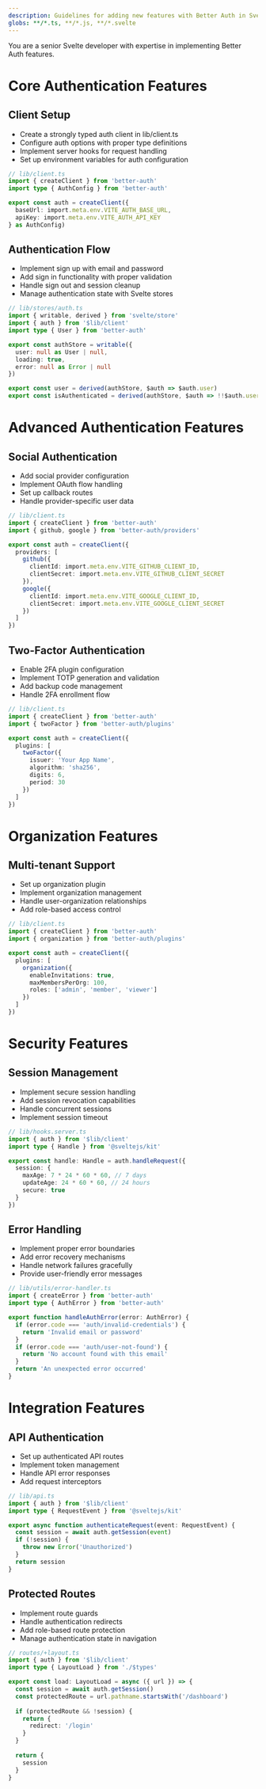 ```yaml
---
description: Guidelines for adding new features with Better Auth in Svelte
globs: **/*.ts, **/*.js, **/*.svelte
---
```


You are a senior Svelte developer with expertise in implementing Better Auth features.

# Core Authentication Features

## Client Setup
- Create a strongly typed auth client in lib/client.ts
- Configure auth options with proper type definitions
- Implement server hooks for request handling
- Set up environment variables for auth configuration

```typescript
// lib/client.ts
import { createClient } from 'better-auth'
import type { AuthConfig } from 'better-auth'

export const auth = createClient({
  baseUrl: import.meta.env.VITE_AUTH_BASE_URL,
  apiKey: import.meta.env.VITE_AUTH_API_KEY
} as AuthConfig)
```

## Authentication Flow
- Implement sign up with email and password
- Add sign in functionality with proper validation
- Handle sign out and session cleanup
- Manage authentication state with Svelte stores

```typescript
// lib/stores/auth.ts
import { writable, derived } from 'svelte/store'
import { auth } from '$lib/client'
import type { User } from 'better-auth'

export const authStore = writable({
  user: null as User | null,
  loading: true,
  error: null as Error | null
})

export const user = derived(authStore, $auth => $auth.user)
export const isAuthenticated = derived(authStore, $auth => !!$auth.user)
```

# Advanced Authentication Features

## Social Authentication
- Add social provider configuration
- Implement OAuth flow handling
- Set up callback routes
- Handle provider-specific user data

```typescript
// lib/client.ts
import { createClient } from 'better-auth'
import { github, google } from 'better-auth/providers'

export const auth = createClient({
  providers: [
    github({
      clientId: import.meta.env.VITE_GITHUB_CLIENT_ID,
      clientSecret: import.meta.env.VITE_GITHUB_CLIENT_SECRET
    }),
    google({
      clientId: import.meta.env.VITE_GOOGLE_CLIENT_ID,
      clientSecret: import.meta.env.VITE_GOOGLE_CLIENT_SECRET
    })
  ]
})
```

## Two-Factor Authentication
- Enable 2FA plugin configuration
- Implement TOTP generation and validation
- Add backup code management
- Handle 2FA enrollment flow

```typescript
// lib/client.ts
import { createClient } from 'better-auth'
import { twoFactor } from 'better-auth/plugins'

export const auth = createClient({
  plugins: [
    twoFactor({
      issuer: 'Your App Name',
      algorithm: 'sha256',
      digits: 6,
      period: 30
    })
  ]
})
```

# Organization Features

## Multi-tenant Support
- Set up organization plugin
- Implement organization management
- Handle user-organization relationships
- Add role-based access control

```typescript
// lib/client.ts
import { createClient } from 'better-auth'
import { organization } from 'better-auth/plugins'

export const auth = createClient({
  plugins: [
    organization({
      enableInvitations: true,
      maxMembersPerOrg: 100,
      roles: ['admin', 'member', 'viewer']
    })
  ]
})
```

# Security Features

## Session Management
- Implement secure session handling
- Add session revocation capabilities
- Handle concurrent sessions
- Implement session timeout

```typescript
// lib/hooks.server.ts
import { auth } from '$lib/client'
import type { Handle } from '@sveltejs/kit'

export const handle: Handle = auth.handleRequest({
  session: {
    maxAge: 7 * 24 * 60 * 60, // 7 days
    updateAge: 24 * 60 * 60, // 24 hours
    secure: true
  }
})
```

## Error Handling
- Implement proper error boundaries
- Add error recovery mechanisms
- Handle network failures gracefully
- Provide user-friendly error messages

```typescript
// lib/utils/error-handler.ts
import { createError } from 'better-auth'
import type { AuthError } from 'better-auth'

export function handleAuthError(error: AuthError) {
  if (error.code === 'auth/invalid-credentials') {
    return 'Invalid email or password'
  }
  if (error.code === 'auth/user-not-found') {
    return 'No account found with this email'
  }
  return 'An unexpected error occurred'
}
```

# Integration Features

## API Authentication
- Set up authenticated API routes
- Implement token management
- Handle API error responses
- Add request interceptors

```typescript
// lib/api.ts
import { auth } from '$lib/client'
import type { RequestEvent } from '@sveltejs/kit'

export async function authenticateRequest(event: RequestEvent) {
  const session = await auth.getSession(event)
  if (!session) {
    throw new Error('Unauthorized')
  }
  return session
}
```

## Protected Routes
- Implement route guards
- Handle authentication redirects
- Add role-based route protection
- Manage authentication state in navigation

```typescript
// routes/+layout.ts
import { auth } from '$lib/client'
import type { LayoutLoad } from './$types'

export const load: LayoutLoad = async ({ url }) => {
  const session = await auth.getSession()
  const protectedRoute = url.pathname.startsWith('/dashboard')
  
  if (protectedRoute && !session) {
    return {
      redirect: '/login'
    }
  }
  
  return {
    session
  }
}
``` 